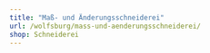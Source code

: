 ```yaml
---
title: "Maß- und Änderungsschneiderei"
url: /wolfsburg/mass-und-aenderungsschneiderei/
shop: Schneiderei
---
```

